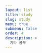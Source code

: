 ```yaml
---
layout: list
title: study
slug: study
menu: true
submenu: false
order: 4
description: >
  기타 공부
---
```

